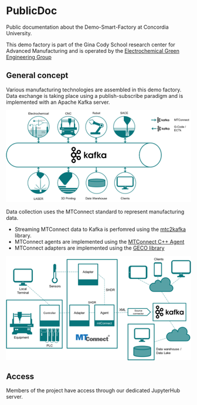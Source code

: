 # PublicDoc
Public documentation about the Demo-Smart-Factory at Concordia University.

This demo factory is part of the Gina Cody School research center for Advanced Manufacturing and is operated by the 
[Electrochemical Green Engineering Group](http://ege.encs.concordia.ca)

## General concept

Various manufacturing technologies are assembled in this demo factory. Data exchange is taking place using a publish-subscribe paradigm and is implemented with an Apache Kafka server.

![General Concept](images/GeneralConcept.png)

Data collection uses the MTConnect standard to represent manufacturing data. 
* Streaming MTConnect data to Kafka is perfomred using the [mtc2kafka](https://github.com/rwuthric/mtc2kafka) library.
* MTConnect agents are implemented using the [MTConnect C++ Agent](https://github.com/mtconnect/cppagent)
* MTConnect adapters are implemented using the [GECO library](https://github.com/EGE-Group-Concordia-University/geco)

![Data Flow](images/DataFlow.png)

## Access
Members of the project have access through our dedicated JupyterHub server.
